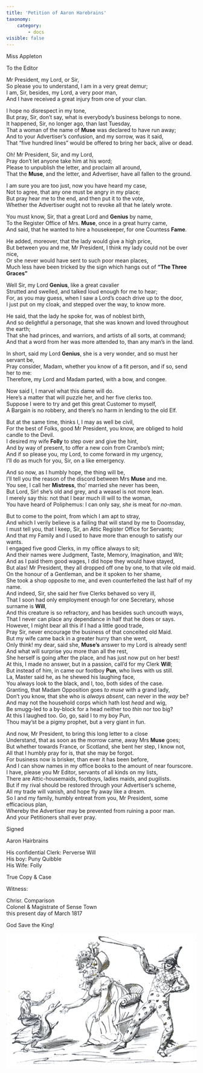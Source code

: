 ```yaml
---
title: 'Petition of Aaron Harebrains'
taxonomy:
    category:
        - docs
visible: false
---
```


<div class="author">Miss Appleton</div>

To the Editor

Mr President, my Lord, or Sir,  
So please you to understand, I am in a very great demur;  
I am, Sir, besides, my Lord, a very poor man,  
And I have received a great injury from one of your clan.

I hope no disrespect in my tone,  
But pray, Sir, don’t say, what is everybody’s business belongs to none.  
It happened, Sir, no longer ago, than last Tuesday,  
That a woman of the name of **Muse** was declared to have run away;  
And to your Advertiser’s confusion, and my sorrow, was it said,  
That “five hundred lines” would be offered to bring her back, alive or dead.

Oh! Mr President, Sir, and my Lord,  
Pray don’t let anyone take him at his word;  
Please to unpublish the letter, and proclaim all around,  
That the **Muse**, and the letter, and Advertiser, have all fallen to the ground.

I am sure you are too just, now you have heard my case,  
Not to agree, that any one must be angry in my place;  
But pray hear me to the end, and then put it to the vote,  
Whether the Advertiser ought not to revoke all that he lately wrote.

You must know, Sir, that a great Lord and **Genius** by name,  
To the Register Office of Mrs. **Muse**, once in a great hurry came,  
And said, that he wanted to hire a housekeeper, for one Countess **Fame**.  

He added, moreover, that the lady would give a high price,  
But between you and me, Mr President, I think my lady could not be over nice,  
Or she never would have sent to such poor mean places,  
Much less have been tricked by the sign which hangs out of **“The Three Graces”**

Well Sir, my Lord **Genius**, like a great cavalier  
Strutted and swelled, and talked loud enough for me to hear;  
For, as you may guess, when I saw a Lord’s coach drive up to the door,  
I just put on my cloak, and stepped over the way, to know more.

He said, that the lady he spoke for, was of noblest birth,  
And so delightful a personage, that she was known and loved throughout the earth;  
That she had princes, and warriors, and artists of all sorts, at command;  
And that a word from her was more attended to, than any man’s in the land.

In short, said my Lord **Genius**, she is a very wonder, and so must her servant be,  
Pray consider, Madam, whether you know of a fit person, and if so, send her to me:  
Therefore, my Lord and Madam parted, with a bow, and congee.

Now said I, I marvel what this dame will do.  
Here’s a matter that will puzzle her, and her five clerks too.  
Suppose I were to try and get this great Customer to myself,  
A Bargain is no robbery, and there’s no harm in lending to the old Elf.  

But at the same time, thinks I, I may as well be civil,  
For the best of Folks, good Mr President, you know, are obliged to hold candle to the Devil.    
I desired my wife **Folly** to step over and give the hint,  
And by way of present, to offer a new coin from Crambo’s mint;  
And if so please you, my Lord, to come forward in my urgency,  
I’ll do as much for you, Sir, on a like emergency.  

And so now, as I humbly hope, the thing will be,  
I’ll tell you the reason of the discord between Mrs **Muse** and me.  
You see, I call her **Mistress**, tho’ married she never has been,  
But Lord, Sir! she’s old and grey, and a weasel is not more lean.  
I merely say this: not that I bear much ill will to the woman,  
You have heard of Poliphemus: I can only say, *she* is meat for *no-man*.  

But to come to the point, from which I am apt to stray,  
And which I verily believe is a failing that will stand by me to Doomsday,  
I must tell you, that I keep, Sir, an Attic Register Office for Servants;  
And that my Family and I used to have more than enough to satisfy our wants.  
I engaged five good Clerks, in my office always to sit;  
And their names were Judgment, Taste, Memory, Imagination, and Wit;  
And as I paid them good wages, I did hope they would have stayed,  
But alas! Mr President, they all dropped off one by one, to that vile old maid.  
On the honour of a Gentleman, and be it spoken to her shame,  
She took a shop opposite to me, and even counterfeited the last half of my name.  
And indeed, Sir, she said her five Clerks behaved so very ill,  
That I soon had only employment enough for one Secretary, whose surname is **Will**,  
And this creature is so refractory, and has besides such uncouth ways,  
That I never can place any dependance in half that he does or says.  
However, I might bear all this if I had a little good trade,  
Pray Sir, never encourage the business of that conceited old Maid.  
But my wife came back in a greater hurry than she went,  
Only think! my dear, said she,  **Muse’s** answer to my Lord is already sent!  
And what will surprise you more than all the rest,  
She herself is going after the place, and has just now put on her best!  
At this, I made no answer, but in a passion, call’d for my Clerk **Will**;  
But instead of him, in came our footboy **Pun**, who lives with us still.  
La, Master said he, as he shewed his laughing face,  
You always look to the black, and I, too, both sides of the case.  
Granting, that Madam Opposition goes *to muse* with a grand lady,  
Don’t you know, that she who is *always absent*, can never in the *way* be?  
And may not the household corps which hath lost *head* and wig,  
Be smugg-led to a by-block for a head neither too *thin* nor too big?  
At this I laughed too. Go, go, said I to my boy Pun,  
Thou may’st be a pigmy prophet, but a very giant in fun.

And now, Mr President, to bring this long letter to a close  
Understand, that as soon as the morrow came, away Mrs **Muse** goes;  
But whether towards France, or Scotland, she bent her step, I know not,  
All that I humbly pray for is, that she may be forgot.  
For business now is brisker, than ever it has been before,  
And I can show names in my office books to the amount of near fourscore.  
I have, please you Mr Editor, servants of all kinds on my lists,  
There are Attic-housemaids, footboys, ladies maids, and pugilists.  
But if my rival should be restored through your Advertiser’s scheme,  
All my trade will vanish, and hope fly away like a dream.  
So I and my family, humbly entreat from you, Mr President, some efficacious plan,  
Whereby the Advertiser may be prevented from ruining a poor man.  
And your Petitioners shall ever pray.

Signed

Aaron Hairbrains

His confidential Clerk: Perverse Will  
His boy: Puny Quibble  
His Wife: Folly

True Copy &amp; Case

Witness:

Chrisr. Comparison  
Colonel &amp; Magistrate of Sense Town  
this present day of March 1817  

God Save the King!

![sadi](petition.jpg?resize=500)

